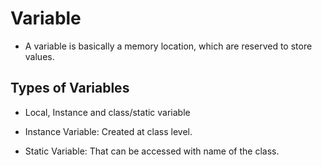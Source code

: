 # Variable
- A variable is basically a memory location, which are reserved to store values.

## Types of Variables
- Local, Instance and class/static variable

- Instance Variable: Created at class level.
- Static Variable: That can be accessed with name of the class.

